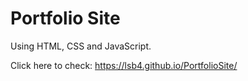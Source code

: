 # Portfolio Site
Using HTML, CSS and JavaScript.

Click here to check: https://lsb4.github.io/PortfolioSite/
